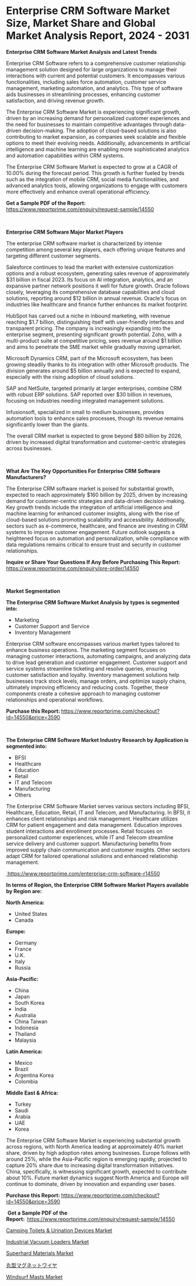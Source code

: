 <p><h1>Enterprise CRM Software Market Size, Market Share and Global Market Analysis Report, 2024 - 2031</h1></p><p><strong>Enterprise CRM Software Market Analysis and Latest Trends</strong></p>
<p><p>Enterprise CRM Software refers to a comprehensive customer relationship management solution designed for large organizations to manage their interactions with current and potential customers. It encompasses various functionalities, including sales force automation, customer service management, marketing automation, and analytics. This type of software aids businesses in streamlining processes, enhancing customer satisfaction, and driving revenue growth.</p><p>The Enterprise CRM Software Market is experiencing significant growth, driven by an increasing demand for personalized customer experiences and the need for businesses to maintain competitive advantages through data-driven decision-making. The adoption of cloud-based solutions is also contributing to market expansion, as companies seek scalable and flexible options to meet their evolving needs. Additionally, advancements in artificial intelligence and machine learning are enabling more sophisticated analytics and automation capabilities within CRM systems.</p><p>The Enterprise CRM Software Market is expected to grow at a CAGR of 10.00% during the forecast period. This growth is further fueled by trends such as the integration of mobile CRM, social media functionalities, and advanced analytics tools, allowing organizations to engage with customers more effectively and enhance overall operational efficiency.</p></p>
<p><strong>Get a Sample PDF of the Report:&nbsp;</strong> <a href="https://www.reportprime.com/enquiry/request-sample/14550">https://www.reportprime.com/enquiry/request-sample/14550</a></p>
<p>&nbsp;</p>
<p><strong>Enterprise CRM Software Major Market Players</strong></p>
<p><p>The enterprise CRM software market is characterized by intense competition among several key players, each offering unique features and targeting different customer segments. </p><p>Salesforce continues to lead the market with extensive customization options and a robust ecosystem, generating sales revenue of approximately $31 billion in fiscal 2023. Its focus on AI integration, analytics, and an expansive partner network positions it well for future growth. Oracle follows closely, leveraging its comprehensive database capabilities and cloud solutions, reporting around $12 billion in annual revenue. Oracle's focus on industries like healthcare and finance further enhances its market footprint.</p><p>HubSpot has carved out a niche in inbound marketing, with revenue reaching $1.7 billion, distinguishing itself with user-friendly interfaces and transparent pricing. The company is increasingly expanding into the enterprise segment, presenting significant growth potential. Zoho, with a multi-product suite at competitive pricing, sees revenue around $1 billion and aims to penetrate the SME market while gradually moving upmarket.</p><p>Microsoft Dynamics CRM, part of the Microsoft ecosystem, has been growing steadily thanks to its integration with other Microsoft products. The division generates around $5 billion annually and is expected to expand, especially with the rising adoption of cloud solutions.</p><p>SAP and NetSuite, targeted primarily at larger enterprises, combine CRM with robust ERP solutions. SAP reported over $30 billion in revenues, focusing on industries needing integrated management solutions. </p><p>Infusionsoft, specialized in small to medium businesses, provides automation tools to enhance sales processes, though its revenue remains significantly lower than the giants.</p><p>The overall CRM market is expected to grow beyond $80 billion by 2026, driven by increased digital transformation and customer-centric strategies across businesses.</p></p>
<p>&nbsp;</p>
<p><strong>What Are The Key Opportunities For Enterprise CRM Software Manufacturers?</strong></p>
<p><p>The Enterprise CRM software market is poised for substantial growth, expected to reach approximately $160 billion by 2025, driven by increasing demand for customer-centric strategies and data-driven decision-making. Key growth trends include the integration of artificial intelligence and machine learning for enhanced customer insights, along with the rise of cloud-based solutions promoting scalability and accessibility. Additionally, sectors such as e-commerce, healthcare, and finance are investing in CRM systems to improve customer engagement. Future outlook suggests a heightened focus on automation and personalization, while compliance with data regulations remains critical to ensure trust and security in customer relationships.</p></p>
<p><strong>Inquire or Share Your Questions If Any Before Purchasing This Report:</strong> <a href="https://www.reportprime.com/enquiry/pre-order/14550">https://www.reportprime.com/enquiry/pre-order/14550</a></p>
<p>&nbsp;</p>
<p><strong>Market Segmentation</strong></p>
<p><strong>The Enterprise CRM Software Market Analysis by types is segmented into:</strong></p>
<p><ul><li>Marketing</li><li>Customer Support and Service</li><li>Inventory Management</li></ul></p>
<p><p>Enterprise CRM software encompasses various market types tailored to enhance business operations. The marketing segment focuses on managing customer interactions, automating campaigns, and analyzing data to drive lead generation and customer engagement. Customer support and service systems streamline ticketing and resolve queries, ensuring customer satisfaction and loyalty. Inventory management solutions help businesses track stock levels, manage orders, and optimize supply chains, ultimately improving efficiency and reducing costs. Together, these components create a cohesive approach to managing customer relationships and operational workflows.</p></p>
<p><strong>Purchase this Report:&nbsp;</strong><a href="https://www.reportprime.com/checkout?id=14550&price=3590">https://www.reportprime.com/checkout?id=14550&price=3590</a></p>
<p>&nbsp;</p>
<p><strong>The Enterprise CRM Software Market Industry Research by Application is segmented into:</strong></p>
<p><ul><li>BFSI</li><li>Healthcare</li><li>Education</li><li>Retail</li><li>IT and Telecom</li><li>Manufacturing</li><li>Others</li></ul></p>
<p><p>The Enterprise CRM Software Market serves various sectors including BFSI, Healthcare, Education, Retail, IT and Telecom, and Manufacturing. In BFSI, it enhances client relationships and risk management. Healthcare utilizes CRM for patient engagement and data management. Education improves student interactions and enrollment processes. Retail focuses on personalized customer experiences, while IT and Telecom streamline service delivery and customer support. Manufacturing benefits from improved supply chain communication and customer insights. Other sectors adapt CRM for tailored operational solutions and enhanced relationship management.</p></p>
<p><a href="https://www.reportprime.com/enterprise-crm-software-r14550">&nbsp;https://www.reportprime.com/enterprise-crm-software-r14550</a></p>
<p><strong>In terms of Region, the Enterprise CRM Software Market Players available by Region are:</strong></p>
<p>
    <p> <strong> North America: </strong>
        <ul>
            <li>United States</li>
            <li>Canada</li>
        </ul>
        </p> 
    <p> <strong> Europe: </strong>
        <ul>
            <li>Germany</li>
            <li>France</li>
            <li>U.K.</li>
            <li>Italy</li>
            <li>Russia</li>
        </ul>
        </p> 
    <p> <strong> Asia-Pacific: </strong>
        <ul>
            <li>China</li>
            <li>Japan</li>
            <li>South Korea</li>
            <li>India</li>
            <li>Australia</li>
            <li>China Taiwan</li>
            <li>Indonesia</li>
            <li>Thailand</li>
            <li>Malaysia</li>
        </ul>
        </p> 
    <p> <strong> Latin America: </strong>
        <ul>
            <li>Mexico</li>
            <li>Brazil</li>
            <li>Argentina Korea</li>
            <li>Colombia</li>
        </ul>
        </p> 
    <p> <strong> Middle East & Africa: </strong>
        <ul>
            <li>Turkey</li>
            <li>Saudi</li>
            <li>Arabia</li>
            <li>UAE</li>
            <li>Korea</li>
        </ul>
    </p>
    </p>
<p><p>The Enterprise CRM Software Market is experiencing substantial growth across regions, with North America leading at approximately 40% market share, driven by high adoption rates among businesses. Europe follows with around 25%, while the Asia-Pacific region is emerging rapidly, projected to capture 20% share due to increasing digital transformation initiatives. China, specifically, is witnessing significant growth, expected to contribute about 10%. Future market dynamics suggest North America and Europe will continue to dominate, driven by innovation and expanding user bases.</p></p>
<p><strong>Purchase this Report: </strong><a href="https://www.reportprime.com/checkout?id=14550&price=3590">https://www.reportprime.com/checkout?id=14550&price=3590</a></p>
<p>&nbsp;<strong>Get a Sample PDF of the Report:&nbsp;&nbsp;</strong><a href="https://www.reportprime.com/enquiry/request-sample/14550">https://www.reportprime.com/enquiry/request-sample/14550</a></p>
<p><strong></strong></p>
<p><p><a href="https://medium.com/@duron7928/the-camping-toilets-urination-devices-market-insights-report-offers-an-in-depth-and-thorough-072d8d458bc5">Camping Toilets & Urination Devices Market</a></p><p><a href="https://www.linkedin.com/pulse/global-industrial-vacuum-loaders-market-size-share-analysis-e4c4f?trackingId=FbZ83xfeRXWjdH3n3VqQZw%3D%3D">Industrial Vacuum Loaders Market</a></p><p><a href="https://issuu.com/reportprime-2/docs/superhard-materials-market-size-203_fcc0efbdc87d4f">Superhard Materials Market</a></p><p><a href="https://medium.com/@rusty-marie2024/round-magnet-wire-market-%E3%81%AE%E3%82%B0%E3%83%AD%E3%83%BC%E3%83%90%E3%83%AB%E5%B8%82%E5%A0%B4%E6%A6%82%E8%A6%81%E3%81%AF-%E4%B8%96%E7%95%8C%E3%81%8A%E3%82%88%E3%81%B3%E4%B8%BB%E8%A6%81%E5%B8%82%E5%A0%B4%E3%81%AB%E3%81%8A%E3%81%91%E3%82%8B%E6%A5%AD%E7%95%8C%E3%81%AB%E5%BD%B1%E9%9F%BF%E3%82%92%E4%B8%8E%E3%81%88%E3%82%8B%E4%B8%BB%E8%A6%81%E3%81%AA%E3%83%88%E3%83%AC%E3%83%B3%E3%83%89%E3%81%AB%E3%81%A4%E3%81%84%E3%81%A6-%E7%8B%AC%E8%87%AA%E3%81%AE%E8%A6%96%E7%82%B9%E3%82%92%E6%8F%90%E4%BE%9B%E3%81%97%E3%81%BE%E3%81%99-4f738f755a78">丸型マグネットワイヤ</a></p><p><a href="https://medium.com/@duron7928/the-comprehensive-windsurf-masts-market-research-report-is-essential-for-understanding-current-ae6de45f2757">Windsurf Masts Market</a></p></p>